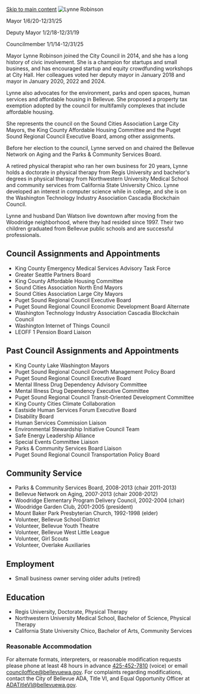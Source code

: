  [Skip to main content](https://bellevuewa.gov/city-government/city-council/councilmembers/lynne-robinson#main-content)   []()   ![Lynne Robinson](images/8586278624cb630e25b81c880b99b04df7c5f10f37e6648af98e336d071ed373.jpg?itok=LKfVwr4q)  

Mayor 1/6/20-12/31/25

Deputy Mayor 1/2/18-12/31/19

Councilmember 1/1/14-12/31/25

Mayor Lynne Robinson joined the City Council in 2014, and she has a long history of civic involvement. She is a champion for startups and small business, and has encouraged startup and equity crowdfunding workshops at City Hall. Her colleagues voted her deputy mayor in January 2018 and mayor in January 2020, 2022 and 2024.

Lynne also advocates for the environment, parks and open spaces, human services and affordable housing in Bellevue. She proposed a property tax exemption adopted by the council for multifamily complexes that include affordable housing. 

She represents the council on the Sound Cities Association Large City Mayors, the King County Affordable Housing Committee and the Puget Sound Regional Council Executive Board, among other assignments. 

Before her election to the council, Lynne served on and chaired the Bellevue Network on Aging and the Parks & Community Services Board.

A retired physical therapist who ran her own business for 20 years, Lynne holds a doctorate in physical therapy from Regis University and bachelor's degrees in physical therapy from Northwestern University Medical School and community services from California State University Chico. Lynne developed an interest in computer science while in college, and she is on the Washington Technology Industry Association Cascadia Blockchain Council.

Lynne and husband Dan Watson live downtown after moving from the Woodridge neighborhood, where they had resided since 1997. Their two children graduated from Bellevue public schools and are successful professionals. 

## Council Assignments and Appointments

 * King County Emergency Medical Services Advisory Task Force
 * Greater Seattle Partners Board
 * King County Affordable Housing Committee
 * Sound Cities Association North End Mayors
 * Sound Cities Association Large City Mayors
 * Puget Sound Regional Council Executive Board
 * Puget Sound Regional Council Economic Development Board Alternate
 * Washington Technology Industry Association Cascadia Blockchain Council
 * Washington Internet of Things Council
 * LEOFF 1 Pension Board Liaison

## Past Council Assignments and Appointments

 * King County Lake Washington Mayors
 * Puget Sound Regional Council Growth Management Policy Board
 * Puget Sound Regional Council Executive Board 
 * Mental Illness Drug Dependency Advisory Committee
 * Mental Illness Drug Dependency Executive Committee
 * Puget Sound Regional Council Transit-Oriented Development Committee
 * King County Cities Climate Collaboration
 * Eastside Human Services Forum Executive Board
 * Disability Board
 * Human Services Commission Liaison
 * Environmental Stewardship Initiative Council Team
 * Safe Energy Leadership Alliance
 * Special Events Committee Liaison
 * Parks & Community Services Board Liaison
 * Puget Sound Regional Council Transportation Policy Board

## Community Service

 * Parks & Community Services Board, 2008-2013 (chair 2011-2013)
 * Bellevue Network on Aging, 2007-2013 (chair 2008-2012)
 * Woodridge Elementary Program Delivery Council, 2002-2004 (chair)
 * Woodridge Garden Club, 2001-2005 (president)
 * Mount Baker Park Presbyterian Church, 1992-1998 (elder)
 * Volunteer, Bellevue School District
 * Volunteer, Bellevue Youth Theatre
 * Volunteer, Bellevue West Little League
 * Volunteer, Girl Scouts
 * Volunteer, Overlake Auxiliaries

## Employment

 * Small business owner serving older adults (retired)

## Education

 * Regis University, Doctorate, Physical Therapy
 * Northwestern University Medical School, Bachelor of Science, Physical Therapy
 * California State University Chico, Bachelor of Arts, Community Services

### Reasonable Accommodation

For alternate formats, interpreters, or reasonable modification requests please phone at least 48 hours in advance [425-452-7810](tel:425-452-7810) (voice) or email [counciloffice@bellevuewa.gov](mailto:counciloffice@bellevuewa.gov). For complaints regarding modifications, contact the City of Bellevue ADA, Title VI, and Equal Opportunity Officer at [ADATitleVI@bellevuewa.gov](mailto:ADATitleVI@bellevuewa.gov).

 